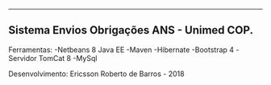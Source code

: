 -------------------------------------------------
Sistema Envios Obrigações ANS - Unimed COP.
-------------------------------------------------
Ferramentas:
-Netbeans 8 Java EE
-Maven
-Hibernate
-Bootstrap 4
-Servidor TomCat 8
-MySql


Desenvolvimento: Ericsson Roberto de Barros - 2018
